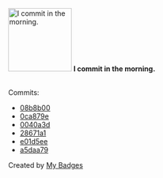 <img src="https://my-badges.github.io/my-badges/morning-commits.png" alt="I commit in the morning." title="I commit in the morning." width="128">
<strong>I commit in the morning.</strong>
<br><br>

Commits:

- <a href="https://github.com/HorebZ/HorebZ/commit/08b8b00e31df7a17ea619f7bf4e280f6fbbaa22b">08b8b00</a>
- <a href="https://github.com/HorebZ/HorebZ/commit/0ca879e03fe827dd53c7570cfe8b98c7ba4d1bc8">0ca879e</a>
- <a href="https://github.com/HorebZ/HorebZ/commit/0040a3d7a8ab38385c9da3fce1028d8a50c0b8ac">0040a3d</a>
- <a href="https://github.com/HorebZ/HorebZ/commit/28671a1f102b364189d1589425e83b423e3e8475">28671a1</a>
- <a href="https://github.com/HorebZ/HorebZ/commit/e01d5eecf24c22d3db097128fd0c3992f93f19f1">e01d5ee</a>
- <a href="https://github.com/HorebZ/HorebZ/commit/a5daa7926f53654327ac91cdb3f16a7debb8cf82">a5daa79</a>


Created by <a href="https://github.com/my-badges/my-badges">My Badges</a>